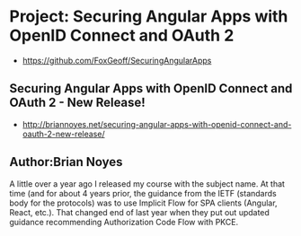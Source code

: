 
# Project: Securing Angular Apps with OpenID Connect and OAuth 2

* <https://github.com/FoxGeoff/SecuringAngularApps>

## Securing Angular Apps with OpenID Connect and OAuth 2 - New Release!

* <http://briannoyes.net/securing-angular-apps-with-openid-connect-and-oauth-2-new-release/>

## Author:Brian Noyes

A little over a year ago I released my course with the subject name. 
At that time (and for about 4 years prior, the guidance from the IETF (standards body for the protocols) 
was to use Implicit Flow for SPA clients (Angular, React, etc.). 
That changed end of last year when they put out updated guidance recommending Authorization Code Flow with PKCE.
